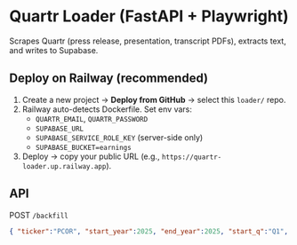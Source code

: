# Quartr Loader (FastAPI + Playwright)
Scrapes Quartr (press release, presentation, transcript PDFs), extracts text, and writes to Supabase.

## Deploy on Railway (recommended)
1. Create a new project → **Deploy from GitHub** → select this `loader/` repo.
2. Railway auto-detects Dockerfile. Set env vars:
   - `QUARTR_EMAIL`, `QUARTR_PASSWORD`
   - `SUPABASE_URL`
   - `SUPABASE_SERVICE_ROLE_KEY` (server-side only)
   - `SUPABASE_BUCKET=earnings`
3. Deploy → copy your public URL (e.g., `https://quartr-loader.up.railway.app`).

## API
POST `/backfill`
```json
{ "ticker":"PCOR", "start_year":2025, "end_year":2025, "start_q":"Q1", "end_q":"Q1" }
```
